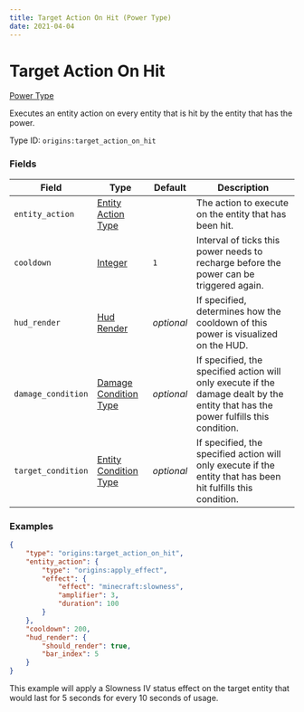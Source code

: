 ```yaml
---
title: Target Action On Hit (Power Type)
date: 2021-04-04
---
```


# Target Action On Hit

[Power Type](../power_types.md)

Executes an entity action on every entity that is hit by the entity that has the power.

Type ID: `origins:target_action_on_hit`


### Fields

Field  | Type | Default | Description
-------|------|---------|-------------
`entity_action` | [Entity Action Type](../entity_action_types.md) | | The action to execute on the entity that has been hit.
`cooldown` | [Integer](../data_types/integer.md) | `1` | Interval of ticks this power needs to recharge before the power can be triggered again.
`hud_render` | [Hud Render](../data_types/hud_render.md) | _optional_ | If specified, determines how the cooldown of this power is visualized on the HUD.
`damage_condition` | [Damage Condition Type](../damage_condition_types.md) | _optional_ | If specified, the specified action will only execute if the damage dealt by the entity that has the power fulfills this condition.
`target_condition` | [Entity Condition Type](../entity_condition_types.md) | _optional_ | If specified, the specified action will only execute if the entity that has been hit fulfills this condition.


### Examples

```json
{
  	"type": "origins:target_action_on_hit",
  	"entity_action": {
    	"type": "origins:apply_effect",
    	"effect": {
      		"effect": "minecraft:slowness",
      		"amplifier": 3,
      		"duration": 100
    	}
  	},
  	"cooldown": 200,
  	"hud_render": {
    	"should_render": true,
    	"bar_index": 5
  	}
}
```

This example will apply a Slowness IV status effect on the target entity that would last for 5 seconds for every 10 seconds of usage.

